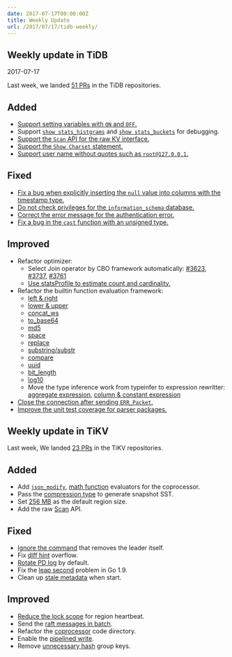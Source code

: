```yaml
---
date: 2017-07-17T00:00:00Z
title: Weekly Update
url: /2017/07/17/tidb-weekly/
---
```


## Weekly update in TiDB
2017-07-17

Last week, we landed [51 PRs](https://github.com/pingcap/tidb/pulls?utf8=%E2%9C%93&q=is%3Apr%20is%3Amerged%20merged%3A2017-07-10..2017-07-16%20) in the TiDB repositories.

## Added
* [Support setting variables with `ON` and `OFF`.](https://github.com/pingcap/tidb/pull/3631)
* Support [`show stats_histgrams`](https://github.com/pingcap/tidb/pull/3683) and [`show stats_buckets`](https://github.com/pingcap/tidb/pull/3720) for debugging.
* [Support the `Scan` API for the raw KV interface.](https://github.com/pingcap/tidb/pull/3707)
* [Support the `Show Charset` statement.](https://github.com/pingcap/tidb/pull/3726)
* [Support user name without quotes such as `root@127.0.0.1`.](https://github.com/pingcap/tidb/pull/3742)

## Fixed
* [Fix a bug when explicitly inserting the `null` value into columns with the timestamp type.](https://github.com/pingcap/tidb/pull/3646)
* [Do not check privileges for the `information_schema` database.](https://github.com/pingcap/tidb/pull/3675)
* [Correct the error message for the authentication error.](https://github.com/pingcap/tidb/pull/3696)
* [Fix a bug in the `cast` function with an unsigned type.](https://github.com/pingcap/tidb/pull/3705)

## Improved
* Refactor optimizer:
  - Select Join operator by CBO framework automatically: [#3623](https://github.com/pingcap/tidb/pull/3623), [#3737](https://github.com/pingcap/tidb/pull/3737), [#3761](https://github.com/pingcap/tidb/pull/3761)
  - [Use statsProfile to estimate count and cardinality.](https://github.com/pingcap/tidb/pull/3728)
* Refactor the builtin function evaluation framework:
  - [left & right](https://github.com/pingcap/tidb/pull/3540)
  - [lower & upper](https://github.com/pingcap/tidb/pull/3550)
  - [concat_ws](https://github.com/pingcap/tidb/pull/3558)
  - [to_base64](https://github.com/pingcap/tidb/pull/3598)
  - [md5](https://github.com/pingcap/tidb/pull/3673)
  - [space](https://github.com/pingcap/tidb/pull/3684)
  - [replace](https://github.com/pingcap/tidb/pull/3702)
  - [substring/substr](https://github.com/pingcap/tidb/pull/3711)
  - [compare](https://github.com/pingcap/tidb/pull/3714)
  - [uuid](https://github.com/pingcap/tidb/pull/3721)
  - [bit_length](https://github.com/pingcap/tidb/pull/3722)
  - [log10](https://github.com/pingcap/tidb/pull/3733)
  - Move the type inference work from typeinfer to expression rewritter: [aggregate expression](https://github.com/pingcap/tidb/pull/3654), [column & constant expression](https://github.com/pingcap/tidb/pull/3667)
* [Close the connection after sending `ERR_Packet`.](https://github.com/pingcap/tidb/pull/3678)
* [Improve the unit test coverage for parser packages.](https://github.com/pingcap/tidb/pull/3718)

## Weekly update in TiKV

Last week, We landed [23 PRs](https://github.com/search?utf8=%E2%9C%93&q=repo%3Apingcap%2Ftikv+repo%3Apingcap%2Fpd+is%3Apr+is%3Amerged+merged%3A2017-07-09..2017-07-15&type=Issues) in the TiKV repositories.

## Added

* Add [`json_modify`](https://github.com/pingcap/tikv/pull/1998), [math function](https://github.com/pingcap/tikv/pull/2024) evaluators for the coprocessor.
* Pass the [compression type](https://github.com/pingcap/tikv/pull/2001) to generate snapshot SST.
* Set [256 MB](https://github.com/pingcap/tikv/pull/2017) as the default region size.
* Add the raw [Scan](https://github.com/pingcap/tikv/pull/2020) API.

## Fixed

* [Ignore the command](https://github.com/pingcap/tikv/pull/2016) that removes the leader itself.
* Fix [diff hint](https://github.com/pingcap/tikv/pull/2019) overflow.
* [Rotate PD log](https://github.com/pingcap/pd/pull/678) by default.
* Fix the [leap second](https://github.com/pingcap/pd/pull/681) problem in Go 1.9.
* Clean up [stale metadata](https://github.com/pingcap/tikv/pull/2041) when start.

## Improved

* [Reduce the lock scope](https://github.com/pingcap/pd/pull/677) for region heartbeat.
* Send the [raft messages in batch](https://github.com/pingcap/tikv/pull/2022).
* Refactor the [coprocessor](https://github.com/pingcap/tikv/pull/2029) code directory.
* Enable the [pipelined write](https://github.com/pingcap/tikv/pull/2031).
* Remove [unnecessary hash](https://github.com/pingcap/tikv/pull/2042) group keys.